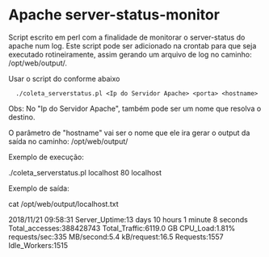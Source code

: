 # Apache server-status-monitor
Script escrito em perl com a finalidade de monitorar o server-status do apache num log.
Este script pode ser adicionado na crontab para que seja executado rotineiramente, assim gerando um arquivo de log no caminho: /opt/web/output/.

 Usar o script do conforme abaixo

      ./coleta_serverstatus.pl <Ip do Servidor Apache> <porta> <hostname>
 
 Obs: No "Ip do Servidor Apache", também pode ser um nome que resolva o destino.

O parâmetro de "hostname" vai ser o nome que ele ira gerar o output da saída no caminho: /opt/web/output/

Exemplo de execução:

./coleta_serverstatus.pl localhost 80 localhost

Exemplo de saída:

cat /opt/web/output/localhost.txt

2018/11/21 09:58:31 Server_Uptime:13 days 10 hours 1 minute 8 seconds Total_accesses:388428743 Total_Traffic:6119.0 GB CPU_Load:1.81% requests/sec:335 MB/second:5.4 kB/request:16.5 Requests:1557 Idle_Workers:1515






